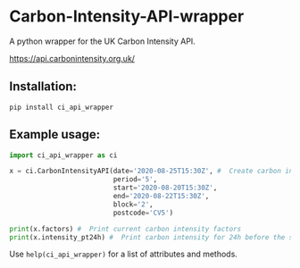 # Carbon-Intensity-API-wrapper
A python wrapper for the UK Carbon Intensity API.

https://api.carbonintensity.org.uk/

## Installation:
`pip install ci_api_wrapper`

## Example usage:
```python
import ci_api_wrapper as ci

x = ci.CarbonIntensityAPI(date='2020-08-25T15:30Z', #  Create carbon intensity api object to hold the data
                          period='5',
                          start='2020-08-20T15:30Z',
                          end='2020-08-22T15:30Z',
                          block='2',
                          postcode='CV5')

print(x.factors) #  Print current carbon intensity factors
print(x.intensity_pt24h) #  Print carbon intensity for 24h before the specified date
```

Use `help(ci_api_wrapper)` for a list of attributes and methods.
